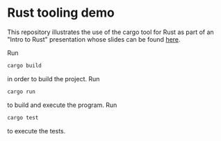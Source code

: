 # Rust tooling demo

This repository illustrates the use of the cargo tool for Rust as part of an "Intro to Rust" presentation whose
slides can be found [here](https://github.com/hniemeyer/RustForCppDevs).

Run

```bash
cargo build
```

in order to build the project. 
Run 

```bash
cargo run
```
to build and execute the program.
Run 

```bash
cargo test
```
to execute the tests.